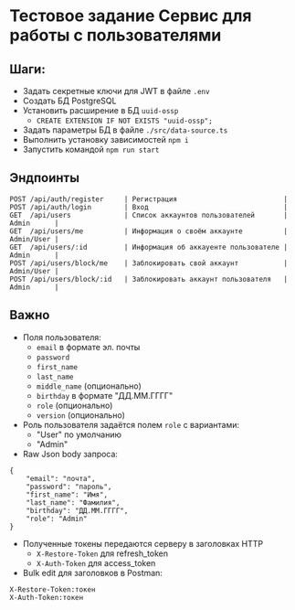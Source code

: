 # Тестовое задание Сервис для работы с пользователями

## Шаги:
- Задать секретные ключи для JWT в файле `.env`
- Создать БД PostgreSQL
- Установить расширение в БД `uuid-ossp`
  - `CREATE EXTENSION IF NOT EXISTS "uuid-ossp";`
- Задать параметры БД в файле `./src/data-source.ts`
- Выполнить установку зависимостей `npm i`
- Запустить командой `npm run start`

## Эндпоинты
```
POST /api/auth/register     | Регистрация                          |
POST /api/auth/login        | Вход                                 |
GET  /api/users             | Список аккаунтов пользователей       | Admin      | 
GET  /api/users/me          | Информация о своём аккаунте          | Admin/User | 
GET  /api/users/:id         | Информация об аккауенте пользователе | Admin      | 
POST /api/users/block/me    | Заблокировать свой аккаунт           | Admin/User | 
POST /api/users/block/:id   | Заблокировать аккаунт пользователя   | Admin      |
```

## Важно
- Поля пользователя:
  - `email` в формате эл. почты
  - `password`
  - `first_name`
  - `last_name`
  - `middle_name` (опционально)
  - `birthday` в формате "ДД.ММ.ГГГГ"
  - `role` (опционально)
  - `version` (опционально)
- Роль пользователя задаётся полем `role` с вариантами:
  - "User" по умолчанию
  - "Admin"
- Raw Json body запроса:
```
{
    "email": "почта",
    "password": "пароль",
    "first_name": "Имя",
    "last_name": "Фамилия",
    "birthday": "ДД.ММ.ГГГГ",
    "role": "Admin"
}
```
- Полученные токены передаются серверу в заголовках HTTP
  - `X-Restore-Token` для refresh_token
  - `X-Auth-Token` для access_token
- Bulk edit для заголовков в Postman:
```
X-Restore-Token:токен
X-Auth-Token:токен
```
